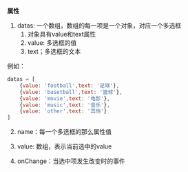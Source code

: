 **属性**

1. datas: 一个数组，数组的每一项是一个对象，对应一个多选框
    1. 对象具有value和text属性
    2. value: 多选框的值
    3. text；多选框的文本

例如：
```js
datas = [
    {value: 'football',text: '足球'},
    {value: 'basetball',text: '篮球'},
    {value: 'movie',text: '电影'},
    {value: 'music',text: '音乐'},
    {value: 'other',text: '其他'}
]
```

2. name：每一个多选框的那么属性值

3. value: 数组，表示当前选中的value

4. onChange：当选中项发生改变时的事件